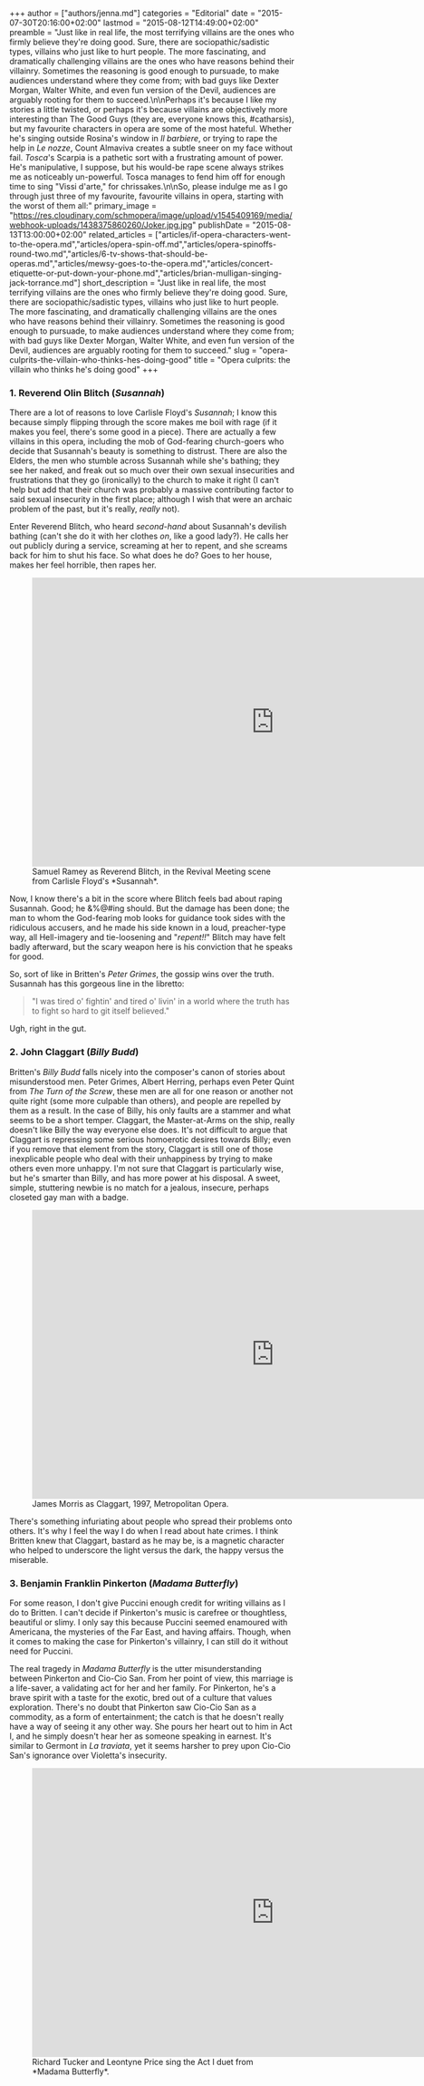 +++
author = ["authors/jenna.md"]
categories = "Editorial"
date = "2015-07-30T20:16:00+02:00"
lastmod = "2015-08-12T14:49:00+02:00"
preamble = "Just like in real life, the most terrifying villains are the ones who firmly believe they're doing good. Sure, there are sociopathic/sadistic types, villains who just like to hurt people. The more fascinating, and dramatically challenging villains are the ones who have reasons behind their villainry. Sometimes the reasoning is good enough to pursuade, to make audiences understand where they come from; with bad guys like Dexter Morgan, Walter White, and even fun version of the Devil, audiences are arguably rooting for them to succeed.\n\nPerhaps it's because I like my stories a little twisted, or perhaps it's because villains are objectively more interesting than The Good Guys (they are, everyone knows this, #catharsis), but my favourite characters in opera are some of the most hateful. Whether he's singing outside Rosina's window in *Il barbiere*, or trying to rape the help in *Le nozze*, Count Almaviva creates a subtle sneer on my face without fail. *Tosca*'s Scarpia is a pathetic sort with a frustrating amount of power. He's manipulative, I suppose, but his would-be rape scene always strikes me as noticeably un-powerful. Tosca manages to fend him off for enough time to sing \"Vissi d'arte,\" for chrissakes.\n\nSo, please indulge me as I go through just three of my favourite, favourite villains in opera, starting with the worst of them all:"
primary_image = "https://res.cloudinary.com/schmopera/image/upload/v1545409169/media/webhook-uploads/1438375860260/Joker.jpg.jpg"
publishDate = "2015-08-13T13:00:00+02:00"
related_articles = ["articles/if-opera-characters-went-to-the-opera.md","articles/opera-spin-off.md","articles/opera-spinoffs-round-two.md","articles/6-tv-shows-that-should-be-operas.md","articles/mewsy-goes-to-the-opera.md","articles/concert-etiquette-or-put-down-your-phone.md","articles/brian-mulligan-singing-jack-torrance.md"]
short_description = "Just like in real life, the most terrifying villains are the ones who firmly believe they&#039;re doing good. Sure, there are sociopathic/sadistic types, villains who just like to hurt people. The more fascinating, and dramatically challenging villains are the ones who have reasons behind their villainry. Sometimes the reasoning is good enough to pursuade, to make audiences understand where they come from; with bad guys like Dexter Morgan, Walter White, and even fun version of the Devil, audiences are arguably rooting for them to succeed."
slug = "opera-culprits-the-villain-who-thinks-hes-doing-good"
title = "Opera culprits: the villain who thinks he&#039;s doing good"
+++

### 1. Reverend Olin Blitch (*Susannah*)

There are a lot of reasons to love Carlisle Floyd's *Susannah*; I know this because simply flipping through the score makes me boil with rage (if it makes you feel, there's some good in a piece). There are actually a few villains in this opera, including the mob of God-fearing church-goers who decide that Susannah's beauty is something to distrust. There are also the Elders, the men who stumble across Susannah while she's bathing; they see her naked, and freak out so much over their own sexual insecurities and frustrations that they go (ironically) to the church to make it right (I can't help but add that their church was probably a massive contributing factor to said sexual insecurity in the first place; although I wish that were an archaic problem of the past, but it's really, *really* not).

Enter Reverend Blitch, who heard *second-hand* about Susannah's devilish bathing (can't she do it with her clothes *on*, like a good lady?). He calls her out publicly during a service, screaming at her to repent, and she screams back for him to shut his face. So what does he do? Goes to her house, makes her feel horrible, then rapes her.

<figure data-type="video">
<iframe width="854" height="510" src="https://www.youtube.com/embed/Q-FPJ4IECd8" frameborder="0" allowfullscreen></iframe>
<figcaption>Samuel Ramey as Reverend Blitch, in the Revival Meeting scene from Carlisle Floyd's *Susannah*.</figcaption>
</figure>

Now, I know there's a bit in the score where Blitch feels bad about raping Susannah. Good; he &%@#ing should. But the damage has been done; the man to whom the God-fearing mob looks for guidance took sides with the ridiculous accusers, and he made his side known in a loud, preacher-type way, all Hell-imagery and tie-loosening and "*repent!!*" Blitch may have felt badly afterward, but the scary weapon here is his conviction that he speaks for good. 

So, sort of like in Britten's *Peter Grimes*, the gossip wins over the truth. Susannah has this gorgeous line in the libretto: 

>"I was tired o' fightin' and tired o' livin' in a world where the truth has to fight so hard to git itself believed." 

Ugh, right in the gut.

### 2. John Claggart (*Billy Budd*)

Britten's *Billy Budd* falls nicely into the composer's canon of stories about misunderstood men. Peter Grimes, Albert Herring, perhaps even Peter Quint from *The Turn of the Screw*, these men are all for one reason or another not quite right (some more culpable than others), and people are repelled by them as a result. In the case of Billy, his only faults are a stammer and what seems to be a short temper. Claggart, the Master-at-Arms on the ship, really doesn't like Billy the way everyone else does. It's not difficult to argue that Claggart is repressing some serious homoerotic desires towards Billy; even if you remove that element from the story, Claggart is still one of those inexplicable people who deal with their unhappiness by trying to make others even more unhappy. I'm not sure that Claggart is particularly wise, but he's smarter than Billy, and has more power at his disposal. A sweet, simple, stuttering newbie is no match for a jealous, insecure, perhaps closeted gay man with a badge.

<figure data-type="video">
<iframe width="854" height="510" src="https://www.youtube.com/embed/RSLt2oJebEM" frameborder="0" allowfullscreen></iframe>
<figcaption>James Morris as Claggart, 1997, Metropolitan Opera.</figcaption>
</figure>

There's something infuriating about people who spread their problems onto others. It's why I feel the way I do when I read about hate crimes. I think Britten knew that Claggart, bastard as he may be, is a magnetic character who helped to underscore the light versus the dark, the happy versus the miserable.

### 3. Benjamin Franklin Pinkerton (*Madama Butterfly*)

For some reason, I don't give Puccini enough credit for writing villains as I do to Britten. I can't decide if Pinkerton's music is carefree or thoughtless, beautiful or slimy. I only say this because Puccini seemed enamoured with Americana, the mysteries of the Far East, and having affairs. Though, when it comes to making the case for Pinkerton's villainry, I can still do it without need for Puccini.

The real tragedy in *Madama Butterfly* is the utter misunderstanding between Pinkerton and Cio-Cio San. From her point of view, this marriage is a life-saver, a validating act for her and her family. For Pinkerton, he's a brave spirit with a taste for the exotic, bred out of a culture that values exploration. There's no doubt that Pinkerton saw Cio-Cio San as a commodity, as a form of entertainment; the catch is that he doesn't really have a way of seeing it any other way. She pours her heart out to him in Act I, and he simply doesn't hear her as someone speaking in earnest. It's similar to Germont in *La traviata*, yet it seems harsher to prey upon Cio-Cio San's ignorance over Violetta's insecurity.

<figure data-type="video">
<iframe width="854" height="510" src="https://www.youtube.com/embed/rfQ8ts1p1oE" frameborder="0" allowfullscreen></iframe>
<figcaption>Richard Tucker and Leontyne Price sing the Act I duet from *Madama Butterfly*.</figcaption>
</figure>
